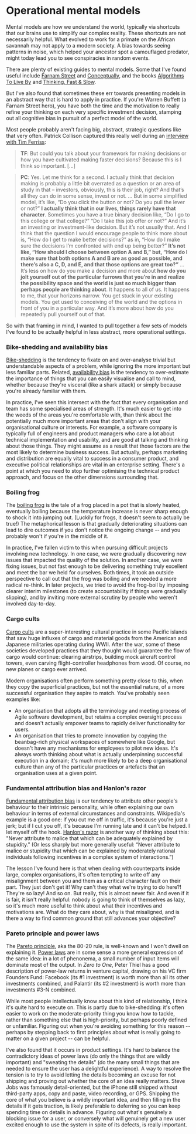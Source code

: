 <header><title>Operational mental models</title></header>

# Operational mental models

Mental models are how we understand the world, typically via shortcuts that our brains use to simplify our complex reality. These shortcuts are not necessarily helpful. What evolved to work for a primate on the African savannah may not apply to a modern society. A bias towards seeing patterns in noise, which helped your ancestor spot a camouflaged predator, might today lead you to see conspiracies in random events.

There are plenty of existing guides to mental models. Some that I've found useful include [Farnam Street](https://fs.blog/mental-models/) and [Conceptually](https://conceptually.org/), and the books [Algorithms To Live By](https://www.goodreads.com/book/show/25666050-algorithms-to-live-by) and [Thinking, Fast & Slow](https://www.goodreads.com/book/show/11468377-thinking-fast-and-slow).

But I've also found that sometimes these err towards presenting models in an abstract way that is hard to apply in practice. If you're Warren Buffett (a Farnam Street hero), you have both the time and the motivation to really refine your thinking on each very specific investment decision, stamping out all cognitive bias in pursuit of a perfect model of the world. 

Most people probably aren't facing big, abstract, strategic questions like that very often. Patrick Collison captured this really well during an [interview with Tim Ferriss](https://tim.blog/2018/12/24/the-tim-ferriss-show-patrick-collison/):

> **TF**: But could you talk about your framework for making decisions or how you have cultivated making faster decisions? Because this is I think so important. [...]

> **PC**: Yes. Let me think for a second. I actually think that decision making is probably a little bit overrated as a question or an area of study in that – investors, obviously, this is their job, right? And that’s all they can do in some sense, invest or not. ... But in some simplified model, it’s like, “Do you click the button or not? Do you pull the lever or not?” **I actually think that in our lives, things rarely have that character**. Sometimes you have a true binary decision like, “Do I go to this college or that college?” “Do I take this job offer or not?” And it’s an investing or investment-like decision.
> But it’s not usually that. And I think that the question I would encourage people to think more about is, “How do I get to make better decisions?” as in, “How do I make sure the decisions I’m confronted with end up being better?” **It’s not like, “How should I choose between option A and B,” but, “How do I make sure that both options A and B are as good as possible, and there’s also a C, D, and E, and that those options are great too?”** ...
> It’s less on how do you make a decision and more about **how do you jolt yourself out of the particular furrows that you’re in and realize the possibility space and the world is just so much bigger than perhaps people are thinking about**. It happens to all of us. It happens to me, that your horizons narrow. You get stuck in your existing models. You get used to conceiving of the world and the options in front of you in a particular way. And it’s more about how do you repeatedly pull yourself out of that.

So with that framing in mind, I wanted to pull together a few sets of models I've found to be actually helpful in less abstract, more operational settings.

### Bike-shedding and availability bias
[Bike-shedding](https://en.wikipedia.org/wiki/Law_of_triviality) is the tendency to fixate on and over-analyse trivial but understandable aspects of a problem, while ignoring the more important but less familiar parts. Related, [availability bias](https://en.wikipedia.org/wiki/Availability_heuristic) is the tendency to over-estimate the importance of things that you can easily visualise and call to mind, whether because they're visceral (like a shark attack) or simply because you're already familiar with them.

In practice, I've seen this intersect with the fact that every organisation and team has some specialised areas of strength. It's much easier to get into the weeds of the areas you're comfortable with, than think about the potentially much more important areas that don't align with your organisational culture or interests. For example, a software company is typically full of engineers and product managers who care a lot about technical implementation and usability, and are good at talking and thinking about those things. They might assume as a result that those factors are the most likely to determine business success. But actually, perhaps marketing and distribution are equally vital to success in a consumer product, and executive political relationships are vital in an enterprise setting. There's a point at which you need to stop further optimising the technical product approach, and focus on the other dimensions surrounding that.

### Boiling frog
The [boiling frog](https://en.wikipedia.org/wiki/Boiling_frog) is the tale of a frog placed in a pot that is slowly heated, eventually boiling because the temperature increase is never sharp enough to shock it into jumping out. (Luckily for frogs, it doesn't seem to actually be true!) The metaphorical lesson is that gradually deteriorating situations can lead to dire outcomes if you don't notice the ongoing change -- and you probably won't if you're in the middle of it.

In practice, I've fallen victim to this when pursuing difficult projects involving new technology. In one case, we were gradually discovering new issues that impacted the quality of the solution. In another case, we were fixing issues, but not fast enough to be delivering something truly excellent and meet the bar we held for ourselves. Both times, it took an outside perspective to call out that the frog was boiling and we needed a more radical re-think. In later projects, we tried to avoid the frog-boil by imposing clearer interim milestones (to create accountability if things were gradually slipping), and by inviting more external scrutiny by people who weren't involved day-to-day.

### Cargo cults
[Cargo cults](https://en.wikipedia.org/wiki/Cargo_cult) are a super-interesting cultural practice in some Pacific islands that saw huge influxes of cargo and material goods from the American and Japanese militaries operating during WWII. After the war, some of these societies developed practices that they thought would guarantee the flow of cargo would continue: clearing airstrips, building mock aircraft control towers, even carving flight-controller headphones from wood. Of course, no new planes or cargo ever arrived.

Modern organisations often perform something pretty close to this, when they copy the superficial practices, but not the essential nature, of a more successful organisation they aspire to match. You've probably seen examples like:
- An organisation that adopts all the terminology and meeting process of Agile software development, but retains a complex oversight process and doesn't actually empower teams to rapidly deliver functionality for users.
- An organisation that tries to promote innovation by copying the beanbag-rich physical workspaces of somewhere like Google, but doesn't have any mechanisms for employees to pilot new ideas.
It's always worth thinking about what is actually underpinning successful execution in a domain; it's much more likely to be a deep organisational culture than any of the particular practices or artefacts that an organisation uses at a given point.

### Fundamental attribution bias and Hanlon's razor
[Fundamental attribution bias](https://en.wikipedia.org/wiki/Fundamental_attribution_error) is our tendency to attribute other people's behaviour to their intrinsic personality, while often explaining our own behaviour in terms of external circumstances and constraints. Wikipedia's example is a good one: if you cut me off in traffic, it's because you're just a jerk; but if I cut you off, it's because I'm running late and it can't be helped. I let myself off the hook. [Hanlon's razor](https://en.wikipedia.org/wiki/Hanlon%27s_razor) is another way of thinking about this: "Never attribute to malice that which can be adequately explained by stupidity." (Or less sharply but more generally useful: “Never attribute to malice or stupidity that which can be explained by moderately rational individuals following incentives in a complex system of interactions.”)

The lesson I've found here is that when dealing with counterparts inside large, complex organisations, it's often tempting to write off any misalignment between you and them as a critical character fault on their part. They just don't get it! Why can't they what we're trying to do here?! They're so lazy! And so on. But really, this is almost never fair. And even if it is fair, it isn't really helpful: nobody is going to think of themselves as lazy, so it's much more useful to think about what their incentives and motivations are. What do they care about, why is that misaligned, and is there a way to find common ground that still advances your objective? 

### Pareto principle and power laws
The [Pareto principle](https://en.wikipedia.org/wiki/Pareto_principle), aka the 80-20 rule, is well-known and I won't dwell on explaining it. [Power laws](https://en.wikipedia.org/wiki/Power_law) are in some sense a more general expression of the same idea: in a lot of phenonema, a small number of input items will dominate most of the output. In _Zero to One_, Peter Thiel has a good description of power-law returns in venture capital, drawing on his VC firm Founders Fund: Facebook (its #1 investment) is worth more than all its other investments combined, and Palantir (its #2 investment) is worth more than investments #3-N combined.

While most people intellectually know about this kind of relationship, I think it's quite hard to execute on. This is partly due to bike-shedding: it's often easier to work on the moderate-priority thing you know how to tackle, rather than something else that is high-priority, but perhaps poorly defined or unfamiliar. Figuring out when you're avoiding something for this reason -- perhaps by stepping back to first principles about what is really going to matter on a given project -- can be helpful. 

I've also found that it occurs in product settings. It's hard to balance the contradictory ideas of power laws (do only the things that are wildly important) and "sweating the details" (do the many small things that are needed to ensure the user has a delightful experience). A way to resolve the tension is to try to avoid letting the details becoming an excuse for not shipping and proving out whether the core of an idea really matters. Steve Jobs was famously detail-oriented, but the iPhone still shipped without third-party apps, copy and paste, video recording, or GPS. Shipping the core of what you believe is a wildly important idea, and then filling in the details if it gets traction, is likely preferable to deferring so you can keep spending time on details in advance. Figuring out what's genuinely a blocking issue for a user, or conversely what will genuinely get a new user excited enough to use the system in spite of its defects, is really important.